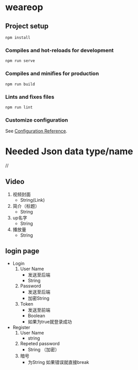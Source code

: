 # weareop

## Project setup
```
npm install
```

### Compiles and hot-reloads for development
```
npm run serve
```

### Compiles and minifies for production
```
npm run build
```

### Lints and fixes files
```
npm run lint
```

### Customize configuration
See [Configuration Reference](https://cli.vuejs.org/config/).

# Needed Json data type/name

//

## Video 

1. 视频封面
   - String(Link)
2. 简介（标题）
   - String
3. up名字
   - String
4. 播放量
   - String  

## login page
- Login
  1. User Name
     - 发送至后端
     - String
  2. Password
     - 发送至后端
     - 加密String
  3. Token
     - 发送至前端
     - Boolean
     - 如果为true就登录成功
- Register
  1. User Name
     - string
  2. Repeted password
     - String （加密）
  3. 暗号
     - 为String 如果错误就直接break